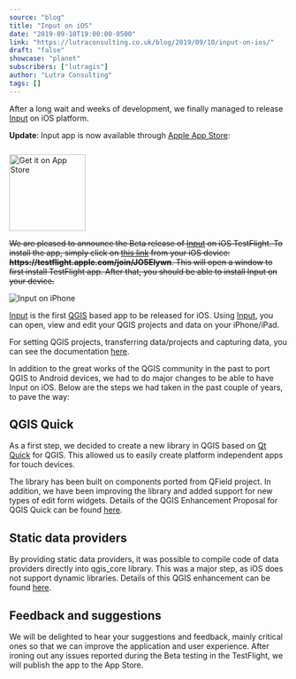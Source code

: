 ```yaml
---
source: "blog"
title: "Input on iOS"
date: "2019-09-10T19:00:00-0500"
link: "https://lutraconsulting.co.uk/blog/2019/09/10/input-on-ios/"
draft: "false"
showcase: "planet"
subscribers: ["lutragis"]
author: "Lutra Consulting"
tags: []
---
```


<p>After a long wait and weeks of development, we finally managed to release <a href="https://merginmaps.com">Input</a> on iOS platform.</p>

<!-- more -->
<p><strong>Update</strong>:
Input app is now available through <a href="https://apps.apple.com/us/app/input/id1478603559?ls=1">Apple App Store</a>:</p>

<p><a href="https://apps.apple.com/us/app/input/id1478603559?ls=1"><img alt="Get it on App Store" src="https://www.lutraconsulting.co.uk/img/posts/App_Store.svg" style="padding-top: 12px;" width="138px" /></a></p>

<p><del>We are pleased to announce the Beta release of <a href="https://www.lutraconsulting.co.uk/blog/categories/qgis/merginmaps.com">Input</a> on iOS TestFlight. To install the app, simply click on <a href="https://testflight.apple.com/join/JO5EIywn">this link</a> from your iOS device: <strong>https://testflight.apple.com/join/JO5EIywn</strong>. This will open a window to first install TestFlight app. After that, you should be able to install Input on your device.</del></p>

<p><img alt="Input on iPhone" src="https://www.lutraconsulting.co.uk/img/posts/input_on_iphone.jpeg" /></p>

<p><a href="https://merginmaps.com">Input</a> is the first <a href="https://www.lutraconsulting.co.uk/blog/categories/qgis/www.qgis.org">QGIS</a> based app to be released for iOS. Using <a href="https://merginmaps.com">Input</a>, you can open, view and edit your QGIS projects and data on your iPhone/iPad.</p>

<p>For setting QGIS projects, transferring data/projects and capturing data, you can see the documentation <a href="https://github.com/lutraconsulting/input/blob/master/docs/users/introduction.md">here</a>.</p>

<p>In addition to the great works of the QGIS community in the past to port QGIS to Android devices, we had to do major changes to be able to have Input on iOS. Below are the steps we had taken in the past couple of years, to pave the way:</p>

<h2 id="qgis-quick">QGIS Quick</h2>
<p>As a first step, we decided to create a new library in QGIS based on <a href="https://en.wikipedia.org/wiki/Qt_Quick">Qt Quick</a> for QGIS. This allowed us to easily create platform independent apps for touch devices.</p>

<p>The library has been built on components ported from QField project. In addition, we have been improving the library and added support for new types of edit form widgets. Details of the QGIS Enhancement Proposal for QGIS Quick can be found <a href="https://github.com/qgis/QGIS-Enhancement-Proposals/issues/109">here</a>.</p>

<h2 id="static-data-providers">Static data providers</h2>
<p>By providing static data providers, it was possible to compile code of data providers directly into qgis_core library. This was a major step, as iOS does not support dynamic libraries. Details of this QGIS enhancement can be found <a href="https://github.com/qgis/QGIS-Enhancement-Proposals/issues/149">here</a>.</p>

<h2 id="feedback-and-suggestions">Feedback and suggestions</h2>
<p>We will be delighted to hear your suggestions and feedback, mainly critical ones so that we can improve the application and user experience. After ironing out any issues reported during the Beta testing in the TestFlight, we will publish the app to the App Store.</p>
